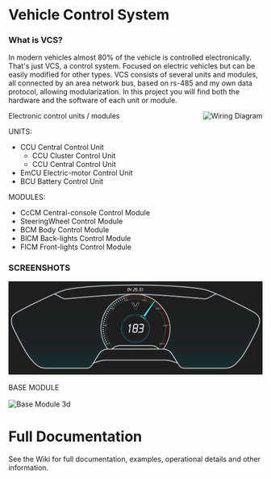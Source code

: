 # Vehicle Control System

### What is VCS?
In modern vehicles almost 80% of the vehicle is controlled electronically. That's just VCS, a control system. Focused on electric vehicles but can be easily modified for other types.
VCS consists of several units and modules, all connected by an area network bus, based on rs-485 and my own data protocol, allowing modularization.
In this project you will find both the hardware and the software of each unit or module.

<img src="https://github.com/KarlVaello/VCS/blob/master/Documentation/WiringDiagram.png"
 alt="Wiring Diagram" title="Wiring Diagram" align="right" />
 Electronic control units / modules
 
UNITS:
- CCU Central Control Unit
	- CCU Cluster Control Unit
	- CCU Central Control Unit
- EmCU Electric-motor Control Unit
- BCU Battery Control Unit

MODULES:
- CcCM Central-console Control Module
- SteeringWheel Control Module
- BCM Body Control Module
- BlCM Back-lights Control Module
- FlCM Front-lights Control Module



### SCREENSHOTS

![Alt text](/Screenshots/cluster.PNG?raw=true "Wiring Diagram")



BASE MODULE

<img src="https://github.com/KarlVaello/VCS/blob/master/modules/Documents/ScreenShots/BaseModule_3d.PNG"
 alt="Base Module 3d" title="Base Module 3d"  align="center" />
 
# Full Documentation

See the Wiki for full documentation, examples, operational details and other information.
